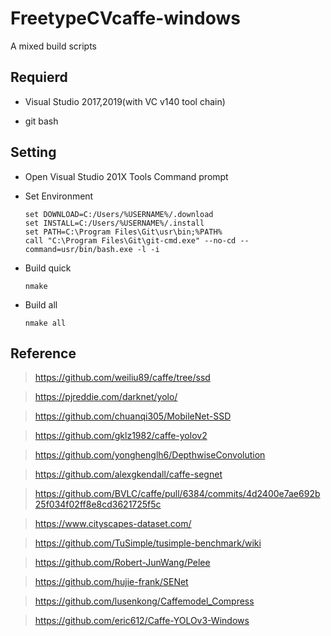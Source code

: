 # FreetypeCVcaffe-windows

A mixed build scripts

## Requierd

* Visual Studio 2017,2019(with VC v140 tool chain)

* git bash


## Setting

* Open  Visual Studio 201X Tools Command prompt

* Set Environment 
  
  ```Shell
  set DOWNLOAD=C:/Users/%USERNAME%/.download
  set INSTALL=C:/Users/%USERNAME%/.install
  set PATH=C:\Program Files\Git\usr\bin;%PATH%
  call "C:\Program Files\Git\git-cmd.exe" --no-cd --command=usr/bin/bash.exe -l -i
  ```
  
* Build quick

  ```Shell
  nmake 
  ```
* Build all

  ```Shell
  nmake all
  ```
  
## Reference

> https://github.com/weiliu89/caffe/tree/ssd

> https://pjreddie.com/darknet/yolo/

> https://github.com/chuanqi305/MobileNet-SSD

> https://github.com/gklz1982/caffe-yolov2

> https://github.com/yonghenglh6/DepthwiseConvolution

> https://github.com/alexgkendall/caffe-segnet

> https://github.com/BVLC/caffe/pull/6384/commits/4d2400e7ae692b25f034f02ff8e8cd3621725f5c

> https://www.cityscapes-dataset.com/

> https://github.com/TuSimple/tusimple-benchmark/wiki

> https://github.com/Robert-JunWang/Pelee

> https://github.com/hujie-frank/SENet

> https://github.com/lusenkong/Caffemodel_Compress

> https://github.com/eric612/Caffe-YOLOv3-Windows
